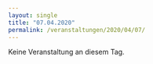 ```yaml
---
layout: single
title: "07.04.2020"
permalink: /veranstaltungen/2020/04/07/
---
```


Keine Veranstaltung an diesem Tag.
